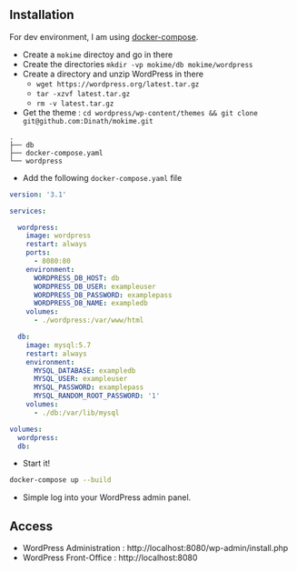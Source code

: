 ## Installation

For dev environment, I am using [docker-compose](https://docs.docker.com/compose/).

* Create a `mokime` directoy and go in there
* Create the directories `mkdir -vp mokime/db mokime/wordpress`
* Create a directory and unzip WordPress in there
  * `wget https://wordpress.org/latest.tar.gz`
  * `tar -xzvf latest.tar.gz`
  * `rm -v latest.tar.gz`
* Get the theme : `cd wordpress/wp-content/themes && git clone git@github.com:Dinath/mokime.git`

```
.
├── db
├── docker-compose.yaml
└── wordpress
```
* Add the following `docker-compose.yaml` file

```yaml
version: '3.1'

services:

  wordpress:
    image: wordpress
    restart: always
    ports:
      - 8080:80
    environment:
      WORDPRESS_DB_HOST: db
      WORDPRESS_DB_USER: exampleuser
      WORDPRESS_DB_PASSWORD: examplepass
      WORDPRESS_DB_NAME: exampledb
    volumes:
      - ./wordpress:/var/www/html

  db:
    image: mysql:5.7
    restart: always
    environment:
      MYSQL_DATABASE: exampledb
      MYSQL_USER: exampleuser
      MYSQL_PASSWORD: examplepass
      MYSQL_RANDOM_ROOT_PASSWORD: '1'
    volumes:
      - ./db:/var/lib/mysql

volumes:
  wordpress:
  db:
```

* Start it! 

```sh
docker-compose up --build
```
* Simple log into your WordPress admin panel.

## Access

* WordPress Administration : http://localhost:8080/wp-admin/install.php
* WordPress Front-Office : http://localhost:8080

